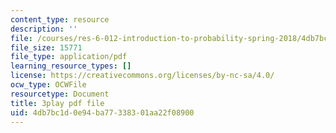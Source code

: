 ```yaml
---
content_type: resource
description: ''
file: /courses/res-6-012-introduction-to-probability-spring-2018/4db7bc1d0e94ba77338301aa22f08900_GH7dwoXSD0s.pdf
file_size: 15771
file_type: application/pdf
learning_resource_types: []
license: https://creativecommons.org/licenses/by-nc-sa/4.0/
ocw_type: OCWFile
resourcetype: Document
title: 3play pdf file
uid: 4db7bc1d-0e94-ba77-3383-01aa22f08900
---
```

